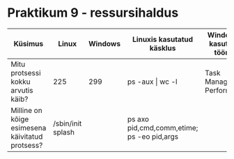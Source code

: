 # Praktikum 9 - ressursihaldus
|  Küsimus  |  Linux  |  Windows  |  Linuxis kasutatud käsklus  |  Windowsis kasutatud tööriist  |
|  ---  |  ---  |  ---  |  ---  |  ---  |
|  Mitu protsessi kokku arvutis käib?  |  225  |  299  |  ps -aux \| wc -l  |  Task Manager -> Performance  |
|  Milline on kõige esimesena käivitatud protsess?  | /sbin/init splash |  | ps axo pid,cmd,comm,etime; ps -eo pid,args |  |
